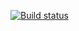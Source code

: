 [![Build status](https://ci.appveyor.com/api/projects/status/2afub8pn80ygi2do/branch/main?svg=true)](https://ci.appveyor.com/project/mustafeev/patterns-two/branch/main)